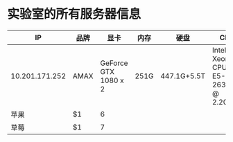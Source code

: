 # 实验室的所有服务器信息
IP | 品牌 |  显卡 | 内存 | 硬盘 | CPU  
-|-|-|-|-|-
10.201.171.252 | AMAX | GeForce GTX 1080 x 2 |251G|447.1G+5.5T|Intel(R) Xeon(R) CPU E5-2630 v4 @ 2.20GHz
苹果 | $1 | 6 |||
草莓 | $1 | 7 |||
